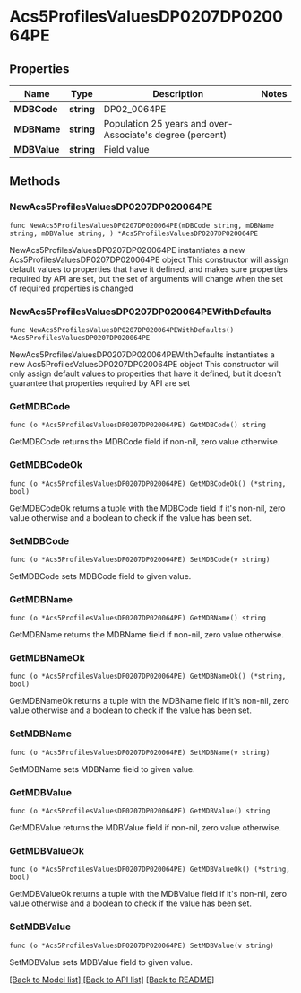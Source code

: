 # Acs5ProfilesValuesDP0207DP020064PE

## Properties

Name | Type | Description | Notes
------------ | ------------- | ------------- | -------------
**MDBCode** | **string** | DP02_0064PE | 
**MDBName** | **string** | Population 25 years and over- Associate&#39;s degree (percent) | 
**MDBValue** | **string** | Field value | 

## Methods

### NewAcs5ProfilesValuesDP0207DP020064PE

`func NewAcs5ProfilesValuesDP0207DP020064PE(mDBCode string, mDBName string, mDBValue string, ) *Acs5ProfilesValuesDP0207DP020064PE`

NewAcs5ProfilesValuesDP0207DP020064PE instantiates a new Acs5ProfilesValuesDP0207DP020064PE object
This constructor will assign default values to properties that have it defined,
and makes sure properties required by API are set, but the set of arguments
will change when the set of required properties is changed

### NewAcs5ProfilesValuesDP0207DP020064PEWithDefaults

`func NewAcs5ProfilesValuesDP0207DP020064PEWithDefaults() *Acs5ProfilesValuesDP0207DP020064PE`

NewAcs5ProfilesValuesDP0207DP020064PEWithDefaults instantiates a new Acs5ProfilesValuesDP0207DP020064PE object
This constructor will only assign default values to properties that have it defined,
but it doesn't guarantee that properties required by API are set

### GetMDBCode

`func (o *Acs5ProfilesValuesDP0207DP020064PE) GetMDBCode() string`

GetMDBCode returns the MDBCode field if non-nil, zero value otherwise.

### GetMDBCodeOk

`func (o *Acs5ProfilesValuesDP0207DP020064PE) GetMDBCodeOk() (*string, bool)`

GetMDBCodeOk returns a tuple with the MDBCode field if it's non-nil, zero value otherwise
and a boolean to check if the value has been set.

### SetMDBCode

`func (o *Acs5ProfilesValuesDP0207DP020064PE) SetMDBCode(v string)`

SetMDBCode sets MDBCode field to given value.


### GetMDBName

`func (o *Acs5ProfilesValuesDP0207DP020064PE) GetMDBName() string`

GetMDBName returns the MDBName field if non-nil, zero value otherwise.

### GetMDBNameOk

`func (o *Acs5ProfilesValuesDP0207DP020064PE) GetMDBNameOk() (*string, bool)`

GetMDBNameOk returns a tuple with the MDBName field if it's non-nil, zero value otherwise
and a boolean to check if the value has been set.

### SetMDBName

`func (o *Acs5ProfilesValuesDP0207DP020064PE) SetMDBName(v string)`

SetMDBName sets MDBName field to given value.


### GetMDBValue

`func (o *Acs5ProfilesValuesDP0207DP020064PE) GetMDBValue() string`

GetMDBValue returns the MDBValue field if non-nil, zero value otherwise.

### GetMDBValueOk

`func (o *Acs5ProfilesValuesDP0207DP020064PE) GetMDBValueOk() (*string, bool)`

GetMDBValueOk returns a tuple with the MDBValue field if it's non-nil, zero value otherwise
and a boolean to check if the value has been set.

### SetMDBValue

`func (o *Acs5ProfilesValuesDP0207DP020064PE) SetMDBValue(v string)`

SetMDBValue sets MDBValue field to given value.



[[Back to Model list]](../README.md#documentation-for-models) [[Back to API list]](../README.md#documentation-for-api-endpoints) [[Back to README]](../README.md)


